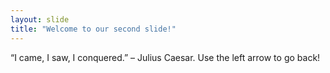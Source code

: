 ```yaml
---
layout: slide
title: "Welcome to our second slide!"
---
```

“I came, I saw, I conquered.” – Julius Caesar.
Use the left arrow to go back!

